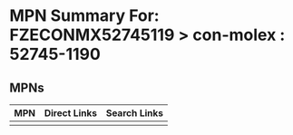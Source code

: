 



# MPN Summary For: FZECONMX52745119 > con-molex : 52745-1190

## MPNs
  

|MPN|Direct Links|Search Links|
| :--- | :--- | :--- |
||||
